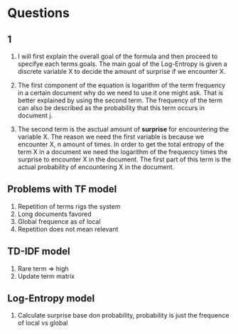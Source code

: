 # Questions

## 1

1. I will first explain the overall goal of the formula and then proceed to specifye each terms goals.
   The main goal of the Log-Entropy is given a discrete variable X to decide the amount of surprise if we encounter X.

2. The first component of the equation is logarithm of the term frequency in a certain document why do we need to use it one might ask. That
   is better explained by using the second term. The frequency of the term can also be described as the probability that this term occurs in document j.

3. The second term is the asctual amount of **surprise** for encountering the variable X. The reason we need the first variable is because we
   encounter X, n amount of times. In order to get the total entropy of the term X in a document we need the logarithm of the frequency times
   the surprise to encounter X in the document. The first part of this term is the actual probability of encountering X in the document.

## Problems with TF model

1. Repetition of terms rigs the system
2. Long documents favored
3. Global frequence as of local
4. Repetition does not mean relevant

## TD-IDF model

1. Rare term => high
2. Update term matrix

## Log-Entropy model

1. Calculate surprise base don probability, probability is just the frequence of local vs global
